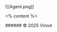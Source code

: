 <!-- slide bg="white" -->
<grid drag="100 55" drop="top" align="stretch">
![[Agent.png]]
</grid>

<grid drag="100 25" drop="0 70" flow="col" align="stretch">

<% content %>

</grid>


<grid drag="100 6" drop="bottom">
###### © 2025 Vinod<!-- element style="font-weight:300" -->
</grid>